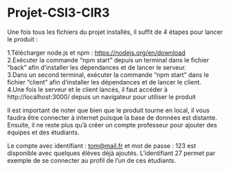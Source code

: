 # Projet-CSI3-CIR3

Une fois tous les fichiers du projet installés, il suffit de 4 étapes pour lancer le produit : 

1.Télécharger node.js et npm : https://nodejs.org/en/download <br />
2.Exécuter la commande “npm start” depuis un terminal dans le fichier “back” afin d’installer les dépendances et de lancer le serveur.  <br />
3.Dans un second terminal, exécuter la commande “npm start” dans le fichier “client” afin d’installer les dépendances et de lancer le client.  <br />
4.Une fois le serveur et le client lancés, il faut accéder à http://localhost:3000/ depuis un navigateur pour utiliser le produit <br />

Il est important de noter que bien que le produit tourne en local, il vous faudra être connecter à internet puisque la base de données est distante. 
Ensuite, il ne reste plus qu’à créer un compte professeur pour ajouter des équipes et des étudiants. 


Le compte avec identifiant : tom@mail.fr et mot de passe : 123 est disponible avec quelques élèves déjà ajoutés. L’identifiant 27 permet par exemple de se connecter au profil de l’un de ces étudiants. 
